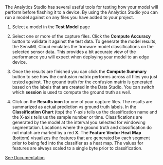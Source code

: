 The Analytics Studio has several useful tools for testing how your model will perform before flashing it to a device. By using the Analytics Studio you can run a model against on any files you have added to your project.
1. Select a model in the **Test Model** page
  
2. Select one or more of the capture files. Click the **Compute Accuracy** button to validate it against the test data. To generate the model results, the SensiML Cloud emulates the firmware model classifications on the selected sensor data. This provides a bit accurate view of the performance you will expect when deploying your model to an edge device.

3. Once the results are finished you can click the **Compute Summary** button to see how the confusion matrix performs across all files you just tested against. The ground truth for the confusion matrix is generated based on the labels that are created in the Data Studio. You can switch which **session** is used to compute the ground truth as well.

4. Click on the **Results icon** for one of your capture files. The results are summarized as actual prediction vs ground truth labels. In the **Classification Chart** (top) the Y-axis tells us the classification name and the X-axis tells us the sample number or time. Classifications are generated by the model at the interval you selected for windowing segmentation. Locations where the ground truth and classification do not match are marked by a red **X**. The **Feature Vector Heat Map** (bottom) visualizes the features that are generated by each segment prior to being fed into the classifier as a heat map. The values for features are always scaled to a single byte prior to classification.

[See Documentation](https://sensiml.com/documentation/analytics-studio/testing-a-model-using-the-analytics-studio.html)
